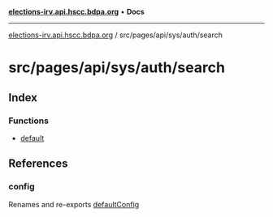 [**elections-irv.api.hscc.bdpa.org**](../../../../../../README.md) • **Docs**

***

[elections-irv.api.hscc.bdpa.org](../../../../../../README.md) / src/pages/api/sys/auth/search

# src/pages/api/sys/auth/search

## Index

### Functions

- [default](functions/default.md)

## References

### config

Renames and re-exports [defaultConfig](../../../../../backend/api/variables/defaultConfig.md)
